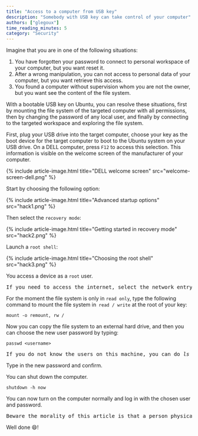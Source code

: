 ```yaml
---
title: "Access to a computer from USB key"
description: "Somebody with USB key can take control of your computer"
authors: ["glegoux"]
time_reading_minutes: 5
category: "Security"
---
```


Imagine that you are in one of the following situations:

1. You have forgotten your password to connect to personal workspace of your computer, but you want reset it.
2. After a wrong manipulation, you can not access to personal data of your computer, but you want retrieve this access.
3. You found a computer without supervision whom you are not the owner, but you want see the content of the file system.

With a bootable USB key on Ubuntu, you can resolve these situations, first by mounting the file system of the targeted computer with all permissions, then by changing the password of any local user, and finally by connecting to the targeted workspace and exploring the file system.

First, plug your USB drive into the target computer, choose your key as the boot device for the target computer to boot to the Ubuntu system on your USB drive. On a DELL computer, press `F12` to access this selection. This information is visible on the welcome screen of the manufacturer of your computer.

{% include article-image.html title="DELL welcome screen" src="welcome-screen-dell.png" %}

Start by choosing the following option: 

{% include article-image.html title="Advanced startup options" src="hack1.png" %}

Then select the `recovery mode`:

{% include article-image.html title="Getting started in recovery mode" src="hack2.png" %}

Launch a `root shell`:

{% include article-image.html title="Choosing the root shell" src="hack3.png" %}

You access a device as a `root` user.

<pre class="info">
If you need to access the internet, select the network entry before. To verify that you have access to the web you can <i>ping 8.8.8.8</i> on the Google DNS server, then make <i>nslookup  8.8.8.8</i> to check that the DNS resolution works. If that does not work, add this line <i>nameserver 8.8.8.8</i> to the file <i>/etc/resolv.conf</i> (this will be deleted when you restart the computer) and restart your service <i>network-manager</i> with <i>service network-manager restart</i>.
</pre>

For the moment the file system is only in `read only`, type the following command to mount the file system in` read / write` at the root of your key:
 
~~~ terminal
mount -o remount, rw /
~~~

Now you can copy the file system to an external hard drive, and then you can choose the new user password by typing:

~~~ terminal
passwd <username>
~~~
 
<pre class="info">
If you do not know the users on this machine, you can do <i>ls /home</i>. Certainly a user of this machine corresponds to a directory name in <i>/home/</i>, or even view the file <i>/etc/passwd</i>, or else you can create a user as you are <i>root</i>.
</pre>

Type in the new password and confirm.

You can shut down the computer.

~~~ terminal
shutdown -h now
~~~

You can now turn on the computer normally and log in with the chosen user and password.

<pre class="error">
Beware the morality of this article is that a person physically accessing your computer does not need login/password to access your computer. If you want to protect yourself from this attack, you must <b>encrypt your hard drive</b>.
</pre>

Well done :smile:!
